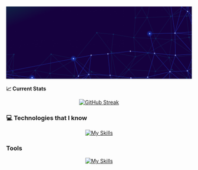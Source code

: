 ![An old rock in the desert](https://raw.githubusercontent.com/masud040/masud040/main/Untitled.png)

**📈 Current Stats**

<p align="center">
  <a href="https://git.io/streak-stats">
    <img src="https://github-readme-streak-stats.herokuapp.com?user=masud040&theme=shadow-purple" alt="GitHub Streak">
  </a>
</p>

### **💻 Technologies that I know**

<div style="text-align: center;">
  
  <a href="https://skillicons.dev">
    <img src="https://skillicons.dev/icons?i=html,css,javascript,tailwind,bootstrap,react,firebase,nodejs,express,mongo&perline=3" alt="My Skills">
  </a>
</div>

### **Tools**

<div style="text-align: center;">
  
  <a href="https://skillicons.dev">
    <img src="https://skillicons.dev/icons?i=vscode,git,github,figma,vite&perline=3" alt="My Skills">
  </a>
</div>
